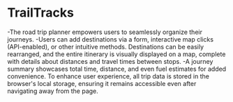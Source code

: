# TrailTracks
-The road trip planner empowers users to seamlessly organize their journeys. 
-Users can add destinations via a form, interactive map clicks (API-enabled), or other intuitive methods. Destinations can be easily rearranged, and the entire itinerary is visually displayed on a map, complete with details about distances and travel times between stops. 
-A journey summary showcases total time, distance, and even fuel estimates for added convenience. To enhance user experience, all trip data is stored in the browser's local storage, ensuring it remains accessible even after navigating away from the page.
